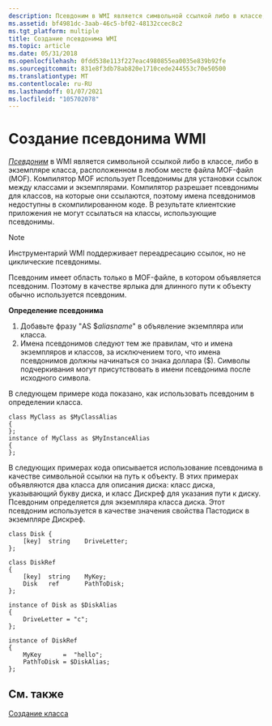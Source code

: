 ```yaml
---
description: Псевдоним в WMI является символьной ссылкой либо в классе, либо в экземпляре класса, расположенном в любом месте файла MOF-файл (MOF).
ms.assetid: bf4981dc-3aab-46c5-bf02-48132ccec8c2
ms.tgt_platform: multiple
title: Создание псевдонима WMI
ms.topic: article
ms.date: 05/31/2018
ms.openlocfilehash: 0fdd538e113f227eac4980855ea0035e839b92fe
ms.sourcegitcommit: 831e8f3db78ab820e1710cede244553c70e50500
ms.translationtype: MT
ms.contentlocale: ru-RU
ms.lasthandoff: 01/07/2021
ms.locfileid: "105702078"
---
```

# <a name="creating-a-wmi-alias"></a>Создание псевдонима WMI

[*Псевдоним*](gloss-a.md) в WMI является символьной ссылкой либо в классе, либо в экземпляре класса, расположенном в любом месте файла MOF-файл (MOF). Компилятор MOF использует Псевдонимы для установки ссылок между классами и экземплярами. Компилятор разрешает псевдонимы для классов, на которые они ссылаются, поэтому имена псевдонимов недоступны в скомпилированном коде. В результате клиентские приложения не могут ссылаться на классы, использующие псевдонимы.

> [!Note]  
> Инструментарий WMI поддерживает переадресацию ссылок, но не циклические псевдонимы.

 

Псевдоним имеет область только в MOF-файле, в котором объявляется псевдоним. Поэтому в качестве ярлыка для длинного пути к объекту обычно используется псевдоним.

**Определение псевдонима**

1.  Добавьте фразу "AS $*aliasname*" в объявление экземпляра или класса.
2.  Имена псевдонимов следуют тем же правилам, что и имена экземпляров и классов, за исключением того, что имена псевдонимов должны начинаться со знака доллара ($). Символы подчеркивания могут присутствовать в имени псевдонима после исходного символа.

В следующем примере кода показано, как использовать псевдоним в определении класса.

``` syntax
class MyClass as $MyClassAlias
{
};
instance of MyClass as $MyInstanceAlias
{
};
```

В следующих примерах кода описывается использование псевдонима в качестве символьной ссылки на путь к объекту. В этих примерах объявляются два класса для описания диска: класс диска, указывающий букву диска, и класс Дискреф для указания пути к диску. Псевдоним определяется для экземпляра класса диска. Этот псевдоним используется в качестве значения свойства Пастодиск в экземпляре Дискреф.

``` syntax
class Disk {
    [key]  string    DriveLetter;
};

class DiskRef 
{
    [key]  string    MyKey;
    Disk   ref       PathToDisk;
};

instance of Disk as $DiskAlias 
{
    DriveLetter = "c";
};

instance of DiskRef
{
    MyKey      =  "hello";
    PathToDisk = $DiskAlias;
};
```

## <a name="related-topics"></a>См. также

<dl> <dt>

[Создание класса](creating-a-class.md)
</dt> </dl>

 

 



